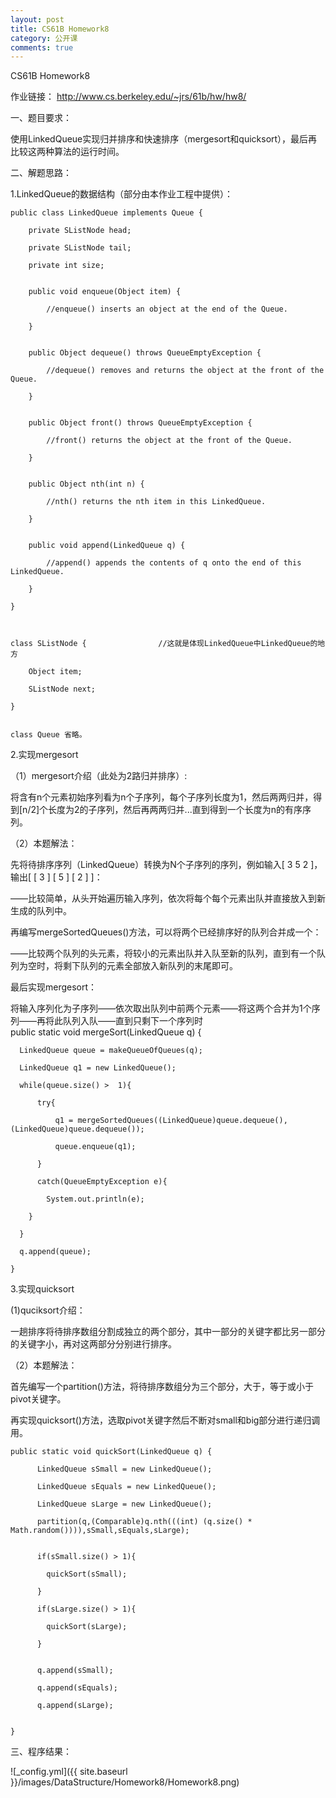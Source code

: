 ```yaml
---
layout: post
title: CS61B Homework8
category: 公开课
comments: true
---
```


CS61B Homework8




作业链接：
http://www.cs.berkeley.edu/~jrs/61b/hw/hw8/




一、题目要求：



使用LinkedQueue实现归并排序和快速排序（mergesort和quicksort），最后再比较这两种算法的运行时间。





二、解题思路：


1.LinkedQueue的数据结构（部分由本作业工程中提供）：




	public class LinkedQueue implements Queue {

  		private SListNode head;

  		private SListNode tail;

  		private int size;


  		public void enqueue(Object item) {
  		
  			//enqueue() inserts an object at the end of the Queue.

  		}


  		public Object dequeue() throws QueueEmptyException {

  			//dequeue() removes and returns the object at the front of the Queue.

  		}


  		public Object front() throws QueueEmptyException {

  			//front() returns the object at the front of the Queue.

  		}


  		public Object nth(int n) {

  			//nth() returns the nth item in this LinkedQueue.

  		}


  		public void append(LinkedQueue q) {

  			//append() appends the contents of q onto the end of this LinkedQueue.

  		}

  	}



	class SListNode {                //这就是体现LinkedQueue中LinkedQueue的地方

		Object item;

		SListNode next;

	}


  	class Queue 省略。



2.实现mergesort



（1）mergesort介绍（此处为2路归并排序）:

将含有n个元素初始序列看为n个子序列，每个子序列长度为1，然后两两归并，得到[n/2]个长度为2的子序列，然后再两两归并...直到得到一个长度为n的有序序列。



（2）本题解法：


先将待排序序列（LinkedQueue）转换为N个子序列的序列，例如输入[ 3 5 2 ]，输出[ [ 3 ] [ 5 ] [ 2 ] ]：



——比较简单，从头开始遍历输入序列，依次将每个每个元素出队并直接放入到新生成的队列中。



再编写mergeSortedQueues()方法，可以将两个已经排序好的队列合并成一个：



——比较两个队列的头元素，将较小的元素出队并入队至新的队列，直到有一个队列为空时，将剩下队列的元素全部放入新队列的末尾即可。



最后实现mergesort：



将输入序列化为子序列——依次取出队列中前两个元素——将这两个合并为1个序列——再将此队列入队——直到只剩下一个序列时																																																									
	public static void mergeSort(LinkedQueue q) {
    	
	  LinkedQueue queue = makeQueueOfQueues(q);

	  LinkedQueue q1 = new LinkedQueue();
	  
	  while(queue.size() >  1){
		  
		  try{
			  
			  q1 = mergeSortedQueues((LinkedQueue)queue.dequeue(),(LinkedQueue)queue.dequeue());

			  queue.enqueue(q1);
			 
		  }
		  
		  catch(QueueEmptyException e){

      		System.out.println(e);

      	}
		 
	  }

	  q.append(queue);

  	}																						



	
3.实现quicksort



(1)quciksort介绍：

一趟排序将待排序数组分割成独立的两个部分，其中一部分的关键字都比另一部分的关键字小，再对这两部分分别进行排序。




（2）本题解法：


首先编写一个partition()方法，将待排序数组分为三个部分，大于，等于或小于pivot关键字。


再实现quicksort()方法，选取pivot关键字然后不断对small和big部分进行递归调用。




	public static void quickSort(LinkedQueue q) {

	  	  LinkedQueue sSmall = new LinkedQueue();

	  	  LinkedQueue sEquals = new LinkedQueue();

	  	  LinkedQueue sLarge = new LinkedQueue();
	  	  
	  	  partition(q,(Comparable)q.nth(((int) (q.size() * Math.random()))),sSmall,sEquals,sLarge);
		  
		 
	  	  if(sSmall.size() > 1){

	  		quickSort(sSmall);

	  	  }
		  
	  	  if(sLarge.size() > 1){

	  		quickSort(sLarge);

	  	  }
		 
		  
		  q.append(sSmall);

		  q.append(sEquals);

		  q.append(sLarge);
		  
	  
	}



三、程序结果：


![_config.yml]({{ site.baseurl }}/images/DataStructure/Homework8/Homework8.png)